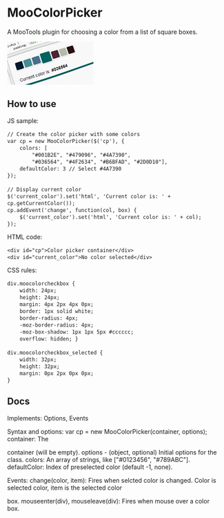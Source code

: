 MooColorPicker
==============

A MooTools plugin for choosing a color from a list of square boxes.

![Screenshot](http://github.com/lorenzos/MooColorPicker/raw/master/Graphics/logo.png)


How to use
----------

JS sample:

	// Create the color picker with some colors
	var cp = new MooColorPicker($('cp'), {
		colors: [
			"#001B2E", "#479096", "#4A7390",
			"#036564", "#4F2634", "#B6BFAD", "#2D0D10"],
		defaultColor: 3 // Select #4A7390
	});

	// Display current color
	$('current_color').set('html', 'Current color is: ' + cp.getCurrentColor());
	cp.addEvent('change', function(col, box) {
		$('current_color').set('html', 'Current color is: ' + col);
	});
	
HTML code:

	<div id="cp">Color picker container</div>
	<div id="current_color">No color selected</div>
	
CSS rules:
	
	div.moocolorcheckbox {
		width: 24px;
		height: 24px;
		margin: 4px 2px 4px 0px;
		border: 1px solid white;
		border-radius: 4px;
		-moz-border-radius: 4px;
		-moz-box-shadow: 1px 1px 5px #cccccc;
		overflow: hidden; }

	div.moocolorcheckbox_selected {
		width: 32px;
		height: 32px;
		margin: 0px 2px 0px 0px;
	}


Docs
----------

Implements:
	Options, Events

Syntax and options:
	var cp = new MooColorPicker(container, options);
	container: The <div> container (will be empty).
	options - (object, optional) Initial options for the class.
		colors: An array of strings, like ["#0123456", "#789ABC"].
		defaultColor: Index of preselected color (default -1, none).

Events:
	change(color, item): 
		Fires when selcted color is changed. Color is selected color, item is the selected color <div> box.
	mouseenter(div), mouseleave(div):
		Fires when mouse over a color <div> box.